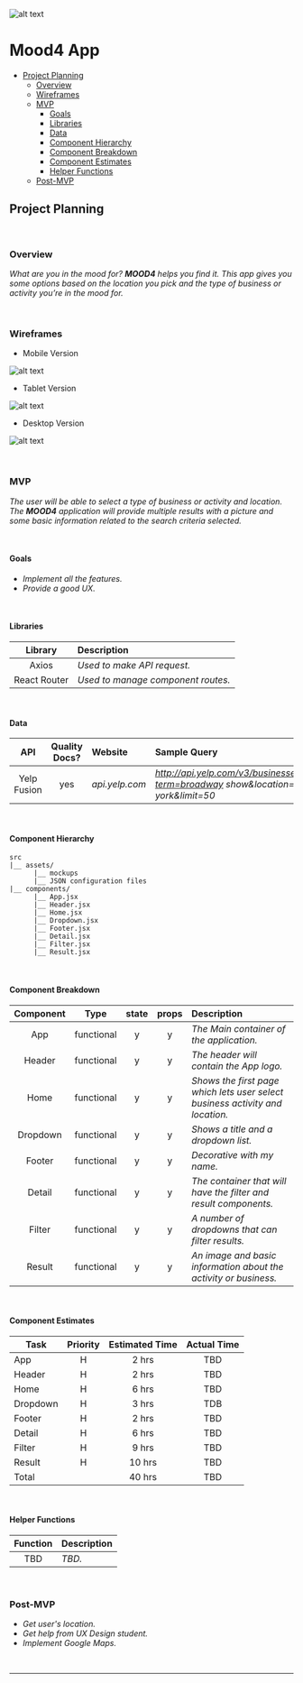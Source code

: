 ![alt text](https://giphy.com/embed/9tx0gy37p7oXu "space gif")
# Mood4 App

- [Project Planning](#Project-Planning)
  - [Overview](#Overview)
  - [Wireframes](#Wireframes)
  - [MVP](#MVP)
    - [Goals](#Goals)
    - [Libraries](#Libraries)
    - [Data](#Data)
    - [Component Hierarchy](#Component-Hierarchy)
    - [Component Breakdown](#Component-Breakdown)
    - [Component Estimates](#Component-Estimates)
    - [Helper Functions](#Helper-Functions)
  - [Post-MVP](#Post-MVP)
<!-- - [Project Delivery](#Project-Delivery)
  - [Code Showcase](#Code-Showcase)
  - [Code Issues & Resolutions](#Code-Issues--Resolutions) -->

## Project Planning

<br>

### Overview

_What are you in the mood for? **MOOD4** helps you find it. This app gives you some options based on the location you pick and the type of business or activity you’re in the mood for._

<br>

### Wireframes

- Mobile Version

![alt text](https://i.imgur.com/5ZpfaNW.png "mobile mockup")

- Tablet Version

![alt text](https://i.imgur.com/cis2Kp4.png "tablet mockup")

- Desktop Version

![alt text](https://i.imgur.com/RiGUmxs.png "desktop mockup")

<br>

### MVP

_The user will be able to select a type of business or activity and location. The **MOOD4** application will provide multiple results with a picture and some basic information related to the search criteria selected._

<br>

#### Goals

- _Implement all the features._
- _Provide a good UX._

<br>

#### Libraries

|     Library      | Description                                |
| :--------------: | :----------------------------------------- |
|   Axios   | _Used to make API request._ |
|   React Router   | _Used to manage component routes._ |

<br>

#### Data

|    API     | Quality Docs? | Website       | Sample Query                            |
| :--------: | :-----------: | :------------ | :-------------------------------------- |
| Yelp Fusion|      yes      | _api.yelp.com_ | _http://api.yelp.com/v3/businesses/search?term=broadway show&location=new-york&limit=50_ |

<br>

#### Component Hierarchy

```
src
|__ assets/
      |__ mockups
      |__ JSON configuration files
|__ components/
      |__ App.jsx
      |__ Header.jsx
      |__ Home.jsx
      |__ Dropdown.jsx
      |__ Footer.jsx
      |__ Detail.jsx
      |__ Filter.jsx
      |__ Result.jsx
```

<br>

#### Component Breakdown

|  Component   |    Type    | state | props | Description                                                      |
| :----------: | :--------: | :---: | :---: | :--------------------------------------------------------------- |
|      App     | functional |   y   |   y   | _The Main container of the application._               |
|    Header    | functional |   y   |   y   | _The header will contain the App logo._               |
|  Home  | functional |   y   |   y   | _Shows the first page which lets user select business activity and location._       |
|   Dropdown    |   functional    |   y   |   y   | _Shows a title and a dropdown list._      |
|    Footer    | functional |   y   |   y   | _Decorative with my name._ |
|    Detail    | functional |   y   |   y   | _The container that will have the filter and result components._               |
|    Filter    | functional |   y   |   y   | _A number of dropdowns that can filter results._              |
|    Result    | functional |   y   |   y   | _An image and basic information about the activity or business._              |

<br>

#### Component Estimates

| Task                | Priority | Estimated Time | Actual Time |
| ------------------- | :------: | :------------: | :---------: |
| App                 |    H     |     2 hrs      |     TBD     |
| Header              |    H     |     2 hrs      |     TBD     |
| Home                |    H     |     6 hrs      |     TBD     |
| Dropdown            |    H     |     3 hrs      |     TDB     |
| Footer              |    H     |     2 hrs      |     TBD     |
| Detail              |    H     |     6 hrs      |     TBD     |
| Filter              |    H     |     9 hrs      |     TBD     |
| Result              |    H     |     10 hrs     |     TBD     |
| Total               |          |     40 hrs     |     TBD     |

<br>

#### Helper Functions

|  Function  | Description                                |
| :--------: | :----------------------------------------- |
| TBD | _TBD._ |

<br>

### Post-MVP

- _Get user's location._
- _Get help from UX Design student._
- _Implement Google Maps._


<br>

***
<!-- 
## Project Delivery

### Code Showcase

> Use this section to include a brief code snippet of functionality that you are proud of and a brief description.

### Code Issues & Resolutions

> Use this section to list of all major issues encountered and their resolution, if you'd like. -->